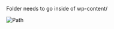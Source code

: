 Folder needs to go inside of wp-content/

![Path](https://s3.amazonaws.com/files.droplr.com/files_production/acc_2246/apAv?AWSAccessKeyId=AKIAJSVQN3Z4K7MT5U2A&Expires=1353521175&Signature=HJK0WYP5ap7Xw6MEPDnU51Kz7C4%3D&response-content-disposition=inline%3B%20filename%3DScreenshot%2B2012-11-21%2Bat%2B12.06.14.png)
